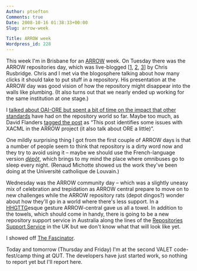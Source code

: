```yaml
---
Author: ptsefton
Comments: true
Date: 2008-10-16 01:38:33+00:00
Slug: arrow-week

Title: ARROW week
Wordpress_id: 228
---
```


<div>

<div class="page-toc">

</div>

<div>

This week I'm in Brisbane for an [ARROW](http://arrow.edu.au/) week. On
Tuesday there was the ARROW repositories day, which was live-blogged
[[1](http://digitalcuration.blogspot.com/2008/10/arrow-repositories-day-1.html),
[2](http://digitalcuration.blogspot.com/2008/10/arrow-repositories-day-2.html),
[3](http://digitalcuration.blogspot.com/2008/10/arrow-repositories-day-3.html)]
by Chris Rusbridge. Chris and I met via the blogosphere talking about
how many clicks it should take to put stuff in a repository. His
presentation at the ARROW day was good vision of how the repository
might disappear into the walls like plumbing. (It also turns out that we
nearly ended up working for the same institution at one stage.)

I [talked about OAI-ORE but spent a bit of time on the impact that other
standards](http://ptsefton.com/2008/10/14/what-the-oai-ore-protocol-can-do-for-you.htm)
have had on the repository world so far. Maybe too much, as David
Flanders [tagged the post](http://delicious.com/tag/crig) as <span
class="spCh spChx201c">“</span>This post identifies some issues with
XACML in the ARROW project (it also talk about ORE a little)<span
class="spCh spChx201d">”</span>.

One mildly surprising thing I got from the first couple of ARROW days is
that a number of people seem to think that repository is a dirty word
now and they try to avoid using it <span class="spCh spChx2013">–</span>
maybe we should use the French-language version [*d<span
class="spCh spChxe9">é</span>p<span
class="spCh spChxf4">ô</span>t*](http://vital-test.sipr.ucl.ac.be:8080/vital/access/manager/Index)<span
style="font-style:normal; "><span class="T3">, which brings to my mind
the place where omnibuses go to sleep every night. (Renaud Michotte
showed us the work they've been doing at the Universit<span
class="spCh spChxe9">é</span> catholique de Louvain.)</span></span>

Wednesday was the ARROW community day <span
class="spCh spChx2013">–</span> which was a slightly uneasy mix of
celebration and trepidation as ARROW central prepare to move on to new
challenges while the ARROW repository rats (depot dingos?) wonder about
how they'll go in a world where there's less support. In a
[HHGTTG](http://en.wikipedia.org/wiki/Hitchhikers_Guide_to_the_Galaxy)esque
gesture ARROW-central gave us all a towel. In addition to the towels,
which should come in handy, there is going to be a new repository
support service in Australia along the lines of the [Repositories
Support Service](http://www.rsp.ac.uk/) in the UK but we don't know what
that will look like yet.

I showed off [The
Fascinator](http://ice.usq.edu.au/projects/fascinator/trac/wiki/).

Today and tomorrow (Thursday and Friday) I'm at the second VALET
code-fest/camp thing at QUT. The developers have just started work, so
nothing to report yet but I'll report here.

</div>

</div>
